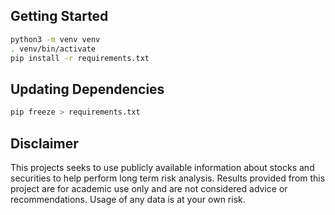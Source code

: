 
## Getting Started 

```sh
python3 -m venv venv
. venv/bin/activate
pip install -r requirements.txt
```

## Updating Dependencies

```sh
pip freeze > requirements.txt
```

## Disclaimer

This projects seeks to use publicly available information about stocks and securities to help perform long term risk analysis. Results provided from this project are for academic use only and are not considered advice or recommendations. Usage of any data is at your own risk.  
